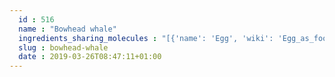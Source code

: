 ```yaml
---
  id : 516
  name : "Bowhead whale"
  ingredients_sharing_molecules : "[{'name': 'Egg', 'wiki': 'Egg_as_food', 'id': 0, 'category': 'Animal Product', 'common_molecules': [1130]}, {'name': 'Bread', 'wiki': 'Bread', 'id': 2, 'category': 'Bakery', 'common_molecules': [1130]}, {'name': 'Rye Bread', 'wiki': 'Rye_bread', 'id': 3, 'category': 'Bakery', 'common_molecules': [1130]}, {'name': 'Wholewheat Bread', 'wiki': 'Whole_wheat_bread', 'id': 6, 'category': 'Bakery', 'common_molecules': [1130]}, {'name': 'Beer', 'wiki': 'Beer', 'id': 9, 'category': 'Beverage Alcoholic', 'common_molecules': [1130]}]"
  slug : bowhead-whale
  date : 2019-03-26T08:47:11+01:00
---
```



